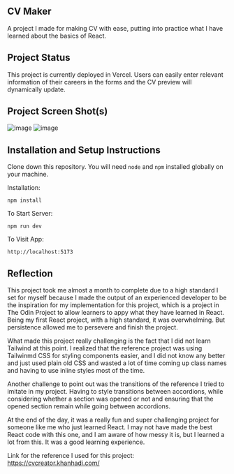 ## CV Maker

A project I made for making CV with ease, putting into practice what I have learned about the basics of React.

## Project Status

This project is currently deployed in Vercel. Users can easily enter relevant information of their careers in the forms and the CV preview will dynamically update.

## Project Screen Shot(s)

![image](https://github.com/user-attachments/assets/453386d9-21f6-48ac-b09f-95e9827c2c56)
![image](https://github.com/user-attachments/assets/65037f0c-8122-4d0c-bd01-bf24b5ad2c5d)

## Installation and Setup Instructions

Clone down this repository. You will need `node` and `npm` installed globally on your machine.  

Installation:

`npm install`  

To Start Server:

`npm run dev`  

To Visit App:

`http://localhost:5173`  

## Reflection

This project took me almost a month to complete due to a high standard I set for myself because I made the output of an experienced developer to be the inspiration for my implementation for this project, which is a project in The Odin Project to allow learners to appy what they have learned in React. Being my first React project, with a high standard, it was overwhelming. But persistence allowed me to persevere and finish the project.

What made this project really challenging is the fact that I did not learn Tailwind at this point. I realized that the reference project was using Tailwinmd CSS for styling components easier, and I did not know any better and just used plain old CSS and wasted a lot of time coming up class names and having to use inline styles most of the time. 

Another challenge to point out was the transitions of the reference I tried to imitate in my project. Having to style transitions between accordions, while considering whether a section was opened or not and ensuring that the opened section remain while going between accordions.

At the end of the day, it was a really fun and super challenging project for someone like me who just learned React. I may not have made the best React code with this one, and I am aware of how messy it is, but I learned a lot from this. It was a good learning experience.

Link for the reference I used for this project: https://cvcreator.khanhadi.com/
